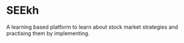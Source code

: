 # SEEkh
A learning based platform to learn about stock market strategies and practising them by implementing.
